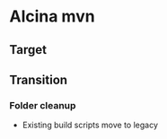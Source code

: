 # Alcina mvn

## Target

## Transition

### Folder cleanup

- Existing build scripts move to legacy
